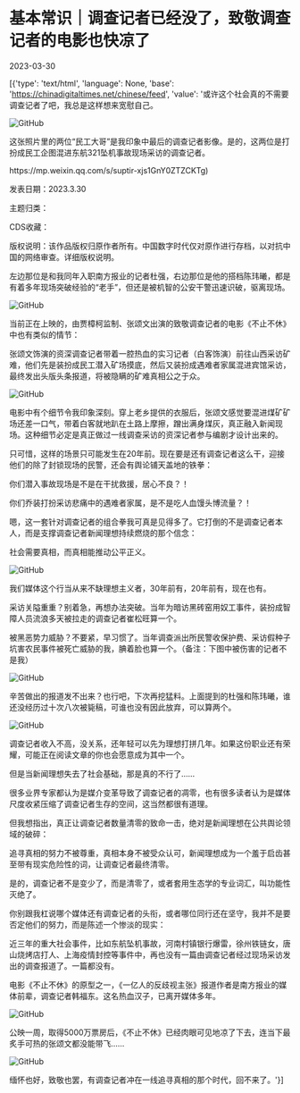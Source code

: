 # 基本常识｜调查记者已经没了，致敬调查记者的电影也快凉了

2023-03-30

[{'type': 'text/html', 'language': None, 'base': 'https://chinadigitaltimes.net/chinese/feed', 'value': '或许这个社会真的不需要调查记者了吧，我总是这样想来宽慰自己。

![GitHub](https://chinadigitaltimes.net/chinese/files/2023/03/image-1680196753561.png)

这张照片里的两位“民工大哥”是我印象中最后的调查记者影像。是的，这两位是打扮成民工企图混进东航321坠机事故现场采访的调查记者。



<div class="su-spoiler-title)

标题：调查记者已经没了，致敬调查记者的电影也快凉了

作者：项栋梁

来源：<a href="https://mp.weixin.qq.com/s/suptir-xjs1GnY0ZTZCKTg)

发表日期：2023.3.30

主题归类：

CDS收藏：

版权说明：该作品版权归原作者所有。中国数字时代仅对原作进行存档，以对抗中国的网络审查。详细版权说明。





左边那位是和我同年入职南方报业的记者杜强，右边那位是他的搭档陈玮曦，都是有着多年现场突破经验的“老手”，但还是被机智的公安干警迅速识破，驱离现场。

![GitHub](https://chinadigitaltimes.net/chinese/files/2023/03/image-1680196780877.png)

当前正在上映的，由贾樟柯监制、张颂文出演的致敬调查记者的电影《不止不休》中也有类似的情节：

张颂文饰演的资深调查记者带着一腔热血的实习记者（白客饰演）前往山西采访矿难，他们先是装扮成民工潜入矿场摸底，然后又装扮成遇难者家属混进宾馆采访，最终发出头版头条报道，将被隐瞒的矿难真相公之于众。

![GitHub](https://chinadigitaltimes.net/chinese/files/2023/03/image-1680196803583.png)

电影中有个细节令我印象深刻。穿上老乡提供的衣服后，张颂文感觉要混进煤矿矿场还差一口气，带着白客就地趴在土路上摩擦，蹭出满身煤灰，真正融入新闻现场。这种细节必定是真正做过一线调查采访的资深记者参与编剧才设计出来的。

只可惜，这样的场景只可能发生在20年前。现在要是还有调查记者这么干，迎接他们的除了封锁现场的民警，还会有舆论铺天盖地的铁拳：



你们潜入事故现场是不是在干扰救援，居心不良？！

你们乔装打扮采访悲痛中的遇难者家属，是不是吃人血馒头博流量？！



嗯，这一套针对调查记者的组合拳我可真是见得多了。它打倒的不是调查记者本人，而是支撑调查记者新闻理想持续燃烧的那个信念：

社会需要真相，而真相能推动公平正义。

![GitHub](https://chinadigitaltimes.net/chinese/files/2023/03/image-1680196850062.png)

我们媒体这个行当从来不缺理想主义者，30年前有，20年前有，现在也有。

采访关隘重重？别着急，再想办法突破。当年为暗访黑砖窑用奴工事件，装扮成智障人员流浪多天被拉走的调查记者崔松旺算一个。

被黑恶势力威胁？不要紧，早习惯了。当年调查派出所民警收保护费、采访假种子坑害农民事件被死亡威胁的我，腆着脸也算一个。（备注：下图中被伤害的记者不是我）

![GitHub](https://chinadigitaltimes.net/chinese/files/2023/03/image-1680196872715.png)

辛苦做出的报道发不出来？也行吧，下次再挖猛料。上面提到的杜强和陈玮曦，谁还没经历过十次八次被毙稿，可谁也没有因此放弃，可以算两个。

![GitHub](https://chinadigitaltimes.net/chinese/files/2023/03/image-1680196884003.png)

调查记者收入不高，没关系，还年轻可以先为理想打拼几年。如果这份职业还有荣耀，可能正在阅读文章的你也会愿意成为其中一个。

但是当新闻理想失去了社会基础，那是真的不行了……

很多业界专家都认为是媒介变革导致了调查记者的凋零，也有很多读者认为是媒体尺度收紧压缩了调查记者生存的空间，这当然都很有道理。

但我想指出，真正让调查记者数量清零的致命一击，绝对是新闻理想在公共舆论领域的破碎：

追寻真相的努力不被尊重，真相本身不被受众认可，新闻理想成为一个羞于启齿甚至带有现实危险性的词，让调查记者最终清零。

是的，调查记者不是变少了，而是清零了，或者套用生态学的专业词汇，叫功能性灭绝了。

你别跟我杠说哪个媒体还有调查记者的头衔，或者哪位同行还在坚守，我并不是要否定他们的努力，而是陈述一个惨淡的现实：

近三年的重大社会事件，比如东航坠机事故，河南村镇银行爆雷，徐州铁链女，唐山烧烤店打人、上海疫情封控等事件中，再也没有一篇由调查记者经过现场采访发出的调查报道了。一篇都没有。

电影《不止不休》的原型之一，《一亿人的反歧视主张》报道作者是南方报业的媒体前辈，调查记者韩福东。这名热血汉子，已离开媒体多年。

![GitHub](https://chinadigitaltimes.net/chinese/files/2023/03/image-1680196917880.png)

公映一周，取得5000万票房后，《不止不休》已经肉眼可见地凉了下去，连当下最炙手可热的张颂文都没能带飞……

![GitHub](https://chinadigitaltimes.net/chinese/files/2023/03/image-1680196929955.png)

缅怀也好，致敬也罢，有调查记者冲在一线追寻真相的那个时代，回不来了。'}]